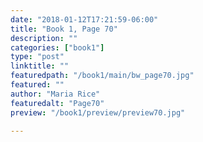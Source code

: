 ```yaml
---
date: "2018-01-12T17:21:59-06:00"
title: "Book 1, Page 70"
description: ""
categories: ["book1"]
type: "post"
linktitle: ""
featuredpath: "/book1/main/bw_page70.jpg"
featured: ""
author: "Maria Rice"
featuredalt: "Page70"
preview: "/book1/preview/preview70.jpg"

---
```

